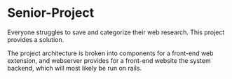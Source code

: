 # Senior-Project

Everyone struggles to save and categorize their web research.  This project provides a solution.

The project architecture is broken into components for a front-end web extension, and webserver provides for a front-end website the system backend, which will most likely be run on rails.
